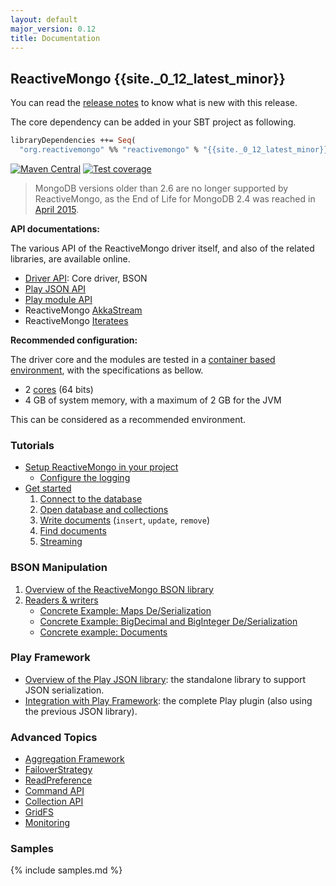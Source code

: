 ```yaml
---
layout: default
major_version: 0.12
title: Documentation
---
```


## ReactiveMongo {{site._0_12_latest_minor}}

You can read the [release notes](release-details.html) to know what is new with this release.

The core dependency can be added in your SBT project as following.

```ocaml
libraryDependencies ++= Seq(
  "org.reactivemongo" %% "reactivemongo" % "{{site._0_12_latest_minor}}"
```

[![Maven Central](https://maven-badges.herokuapp.com/maven-central/org.reactivemongo/reactivemongo_2.12/badge.svg)](https://maven-badges.herokuapp.com/maven-central/org.reactivemongo/reactivemongo_2.12/)
[![Test coverage](https://img.shields.io/badge/coverage-60%25-yellowgreen.svg)](http://reactivemongo.github.io/ReactiveMongo/coverage/{{site._0_12_latest_minor}}/)

> MongoDB versions older than 2.6 are no longer supported by ReactiveMongo, as the End of Life for MongoDB 2.4 was reached in [April 2015](https://www.mongodb.com/support-policy).

**API documentations:**

The various API of the ReactiveMongo driver itself, and also of the related libraries, are available online.

- [Driver API](../api/index.html): Core driver, BSON
- [Play JSON API](https://oss.sonatype.org/service/local/repositories/releases/archive/org/reactivemongo/reactivemongo-play-json_2.11/{{site._0_12_latest_minor}}/reactivemongo-play-json_2.11-{{site._0_12_latest_minor}}-javadoc.jar/!/index.html)
- [Play module API](https://oss.sonatype.org/service/local/repositories/releases/archive/org/reactivemongo/play2-reactivemongo_2.11/{{site._0_12_latest_minor}}/play2-reactivemongo_2.11-{{site._0_12_latest_minor}}-javadoc.jar/!/index.html)
- ReactiveMongo [AkkaStream](https://oss.sonatype.org/service/local/repositories/releases/archive/org/reactivemongo/reactivemongo-akkastream_2.11/{{site._0_12_latest_minor}}/reactivemongo-akkastream_2.11-{{site._0_12_latest_minor}}-javadoc.jar/!/index.html)
- ReactiveMongo [Iteratees](https://oss.sonatype.org/service/local/repositories/releases/archive/org/reactivemongo/reactivemongo-iteratees_2.11/{{site._0_12_latest_minor}}/reactivemongo-iteratees_2.11-{{site._0_12_latest_minor}}-javadoc.jar/!/index.html)

**Recommended configuration:**

The driver core and the modules are tested in a [container based environment](https://docs.travis-ci.com/user/ci-environment/#Virtualization-environments), with the specifications as bellow.

- 2 [cores](https://cloud.google.com/compute/) (64 bits)
- 4 GB of system memory, with a maximum of 2 GB for the JVM

This can be considered as a recommended environment.

### Tutorials

- [Setup ReactiveMongo in your project](tutorial/setup.html)
    - [Configure the logging](tutorial/setup.html#logging)
- [Get started](tutorial/getstarted.html)
   1. [Connect to the database](tutorial/connect-database.html)
   2. [Open database and collections](tutorial/database-and-collection.html)
   3. [Write documents](tutorial/write-documents.html) (`insert`, `update`, `remove`)
   4. [Find documents](tutorial/find-documents.html)
   5. [Streaming](tutorial/streaming.html)

### BSON Manipulation

1. [Overview of the ReactiveMongo BSON library](bson/overview.html)
2. [Readers & writers](bson/typeclasses.html)
    - [Concrete Example: Maps De/Serialization](bson/example-maps.html)
    - [Concrete Example: BigDecimal and BigInteger De/Serialization](bson/example-bigdecimal.html)
    - [Concrete example: Documents](bson/example-document.html)

### Play Framework

- [Overview of the Play JSON library](json/overview.html): the standalone library to support JSON serialization.
- [Integration with Play Framework](tutorial/play.html): the complete Play plugin (also using the previous JSON library).

### Advanced Topics

- [Aggregation Framework](advanced-topics/aggregation.html)
- [FailoverStrategy](advanced-topics/failoverstrategy.html)
- [ReadPreference](advanced-topics/read-preferences.html)
- [Command API](advanced-topics/commands.html)
- [Collection API](advanced-topics/collection-api.html)
- [GridFS](advanced-topics/gridfs.html)
- [Monitoring](advanced-topics/monitoring.html)

### Samples

{% include samples.md %}
